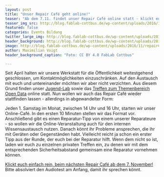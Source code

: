 ```yaml
---
layout: post
title: "Unser Repair Café geht online!"
teaser: "Ab dem 7.11. findet unser Repair Café online statt - klickt euch rein, lernt etwas über das Reparieren oder holt euch Hilfe bei euren Reparatur-Problemen!"
teaser_img_src: http://blog.fablab-cottbus.de/wp-content/uploads/2016/11/repairCafe_1.jpg
featured: false
categories: Events Bildung
twitter_large_img: http://blog.fablab-cottbus.de/wp-content/uploads/2016/11/repairCafe_1.jpg
header_background: http://blog.fablab-cottbus.de/wp-content/uploads/2016/11/repairCafe_1.jpg
image: http://blog.fablab-cottbus.de/wp-content/uploads/2016/11/repairCafe_1.jpg
author: Maximilian Voigt
header_background_caption: "Foto: CC BY 4.0 FabLab Cottbus"

---
```


Seit April halten wir unsere Werkstatt für die Öffentlichkeit weitestgehend geschlossen, um Kontaktmöglichkeiten einzuschränken. Auf den Austausch mit euch und untereinander möchten wir aber nicht verzichten. Aus diesem Grund finden unser [Jugend-Lab](/projects/jugend-lab-cottbus/) sowie das [Treffen zum Themenbereich Open Data](/projects/open-data-lab-cottbus) online statt. Nun wollen wir auch das Repair Café wieder stattfinden lassen - allerdings in abgewandelter Form:

Jeden 1. Samstag im Monat, zwischen 14 Uhr und 16 Uhr, starten wir unser Online-Café. In den ersten 10 Minuten stellen wir das Format vor. Anschließend gibt es einen Reparatur-Tipp von einem unserer Reparateure - so wollen wir die Online-Veranstaltung auch für den internen Wissensaustausch nutzen. Danach könnt ihr Probleme ansprechen, die ihr mit Geräten oder Gegenständen habt. Vielleicht reicht ja schon ein erster Tipp aus der Runde, der euch bei der Reparatur hilft. Wenn dem nicht so ist, laden wir euch zu einzelnen privaten Treffen ein, zu denen wir mit dem entsprechenden Sicherheitsabstand gemeinsam eine Reparatur vornehmen können.

[Klickt euch einfach rein, beim nächsten Repair Café ab dem 7. November!](https://meet.brandenburg.net/b/max-ej6-oke-ftd) Bitte absolviert den Audiotest am Anfang, damit ihr sprechen könnt.  